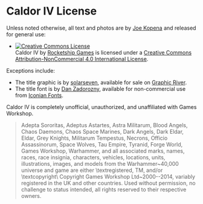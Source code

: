 # Caldor IV License

Unless noted otherwise, all text and photos are by [Joe
Kopena](http://rocketshipgames.com/blogs/tjkopena/) and released for
general use:

* <a rel="license" href="http://creativecommons.org/licenses/by-nc/4.0/"><img alt="Creative Commons License" style="border-width:0" src="https://i.creativecommons.org/l/by-nc/4.0/88x31.png" /></a><br/><span xmlns:dct="http://purl.org/dc/terms/" href="http://purl.org/dc/dcmitype/Text" property="dct:title" rel="dct:type">Caldor IV</span> by <a xmlns:cc="http://creativecommons.org/ns#" href="http://www.rocketshipgames.com/" property="cc:attributionName" rel="cc:attributionURL">Rocketship Games</a> is licensed under a <a rel="license" href="http://creativecommons.org/licenses/by-nc/4.0/">Creative Commons Attribution-NonCommercial 4.0 International License</a>.

Exceptions include:

 * The title graphic is by [solarseven](http://graphicriver.net/user/solarseven?WT.ac=item_profile_text&WT.z_author=solarseven), available for sale on [Graphic River](http://graphicriver.net/item/planet-earth/116983).
 * The title font is by [Dan Zadorozny](http://www.iconian.com/), available for non-commercial use from [Iconian Fonts](http://www.iconian.com/).

Caldor IV is completely unofficial, unauthorized, and unaffiliated
with Games Workshop.

> Adepta Sororitas, Adeptus Astartes, Astra Militarum, Blood Angels,
> Chaos Daemons, Chaos Space Marines, Dark Angels, Dark Eldar, Eldar,
> Grey Knights, Militarum Tempestus, Necrons, Officio Assassinorum,
> Space Wolves, Tau Empire, Tyranid, Forge World, Games Workshop,
> Warhammer, and all associated marks, names, races, race insignia,
> characters, vehicles, locations, units, illustrations, images, and
> models from the Warhammer~40,000 universe and game are either
> \textregistered, TM, and/or \textcopyright\ Copyright Games Workshop
> Ltd~2000--2014, variably registered in the UK and other countries.
> Used without permission, no challenge to status intended, all rights
> reserved to their respective owners.
